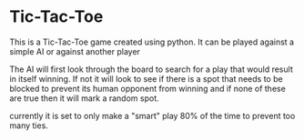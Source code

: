 # Tic-Tac-Toe
This is a Tic-Tac-Toe game created using python. It can be played against a simple AI or against another player

The AI will first look through the board to search for a play that would result in itself winning.
If not it will look to see if there is a spot that needs to be blocked to prevent its human opponent from winning
and if none of these are true then it will mark a random spot.

currently it is set to only make a "smart" play 80% of the time to prevent too many ties.
